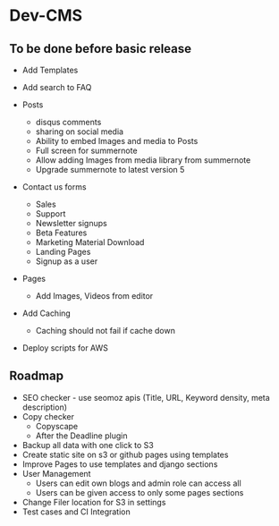 # Dev-CMS


## To be done before basic release

* Add Templates
* Add search to FAQ

* Posts
  - disqus comments
  - sharing on social media
  - Ability to embed Images and media to Posts
  - Full screen for summernote
  - Allow adding Images from media library from summernote
  - Upgrade summernote to latest version 5
* Contact us forms
  - Sales
  - Support
  - Newsletter signups
  - Beta Features
  - Marketing Material Download
  - Landing Pages
  - Signup as a user
* Pages
  - Add Images, Videos from editor
* Add Caching
  - Caching should not fail if cache down
* Deploy scripts for AWS



## Roadmap

* SEO checker - use seomoz apis
    (Title, URL, Keyword density, meta description)
* Copy checker
    - Copyscape
    - After the Deadline plugin
* Backup all data with one click to S3
* Create static site on s3 or github pages using templates
* Improve Pages to use templates and django sections
* User Management
    - Users can edit own blogs and admin role can access all
    - Users can be given access to only some pages sections
* Change Filer location for S3 in settings
* Test cases and CI Integration
